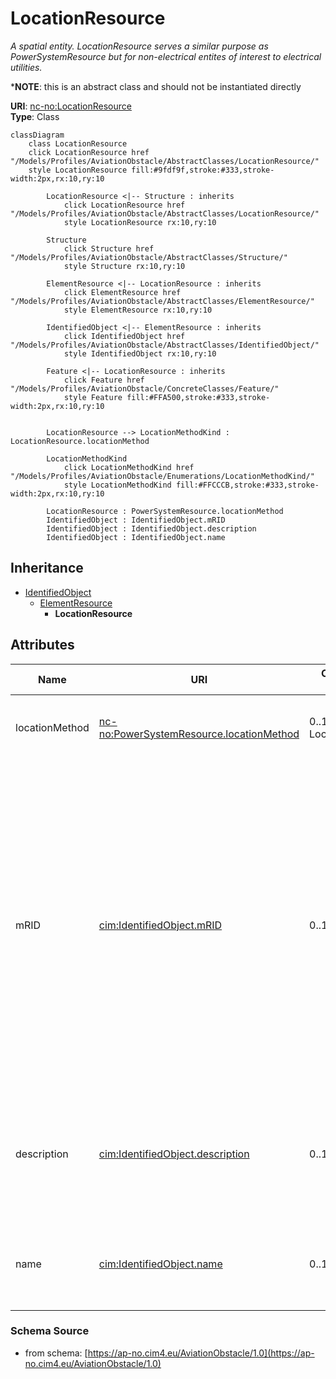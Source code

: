 # LocationResource

_A spatial entity. LocationResource serves a similar purpose as PowerSystemResource but for non-electrical entites of interest to electrical utilities._

*__NOTE__: this is an abstract class and should not be instantiated directly

**URI**: [nc-no:LocationResource](http://cim4.eu/ns/nc-no#LocationResource)<br />
**Type**: Class

```mermaid
classDiagram
    class LocationResource
    click LocationResource href "/Models/Profiles/AviationObstacle/AbstractClasses/LocationResource/"
    style LocationResource fill:#9fdf9f,stroke:#333,stroke-width:2px,rx:10,ry:10

        LocationResource <|-- Structure : inherits
            click LocationResource href "/Models/Profiles/AviationObstacle/AbstractClasses/LocationResource/"
            style LocationResource rx:10,ry:10

        Structure
            click Structure href "/Models/Profiles/AviationObstacle/AbstractClasses/Structure/"
            style Structure rx:10,ry:10

        ElementResource <|-- LocationResource : inherits
            click ElementResource href "/Models/Profiles/AviationObstacle/AbstractClasses/ElementResource/"
            style ElementResource rx:10,ry:10

        IdentifiedObject <|-- ElementResource : inherits
            click IdentifiedObject href "/Models/Profiles/AviationObstacle/AbstractClasses/IdentifiedObject/"
            style IdentifiedObject rx:10,ry:10

        Feature <|-- LocationResource : inherits
            click Feature href "/Models/Profiles/AviationObstacle/ConcreteClasses/Feature/"
            style Feature fill:#FFA500,stroke:#333,stroke-width:2px,rx:10,ry:10


        LocationResource --> LocationMethodKind : LocationResource.locationMethod

        LocationMethodKind
            click LocationMethodKind href "/Models/Profiles/AviationObstacle/Enumerations/LocationMethodKind/"
            style LocationMethodKind fill:#FFCCCB,stroke:#333,stroke-width:2px,rx:10,ry:10

        LocationResource : PowerSystemResource.locationMethod
        IdentifiedObject : IdentifiedObject.mRID
        IdentifiedObject : IdentifiedObject.description
        IdentifiedObject : IdentifiedObject.name
```

## Inheritance
* [IdentifiedObject](IdentifiedObject.md)
    * [ElementResource](ElementResource.md)
        * **LocationResource**

## Attributes
| Name | URI | Cardinality and Range | Description | Inheritance |
| ---  | --- | --- | --- | --- |
| locationMethod | [nc-no:PowerSystemResource.locationMethod](http://cim4.eu/ns/nc-no#PowerSystemResource.locationMethod) | 0..1 LocationMethodKind | Method used to derive geographical location for this entity. | direct |
| mRID | [cim:IdentifiedObject.mRID](https://cim.ucaiug.io/ns#IdentifiedObject.mRID) | 0..1 string | Master resource identifier issued by a model authority. The mRID is unique within an exchange context. Global uniqueness is easily achieved by using a UUID, as specified in RFC 4122, for the mRID. The use of UUID is strongly recommended.For CIMXML data files in RDF syntax conforming to IEC 61970-552, the mRID is mapped to rdf:ID or rdf:about attributes that identify CIM object elements. | IdentifiedObject |
| description | [cim:IdentifiedObject.description](https://cim.ucaiug.io/ns#IdentifiedObject.description) | 0..1 string | The description is a free human readable text describing or naming the object. It may be non unique and may not correlate to a naming hierarchy. | IdentifiedObject |
| name | [cim:IdentifiedObject.name](https://cim.ucaiug.io/ns#IdentifiedObject.name) | 0..1 string | The name is any free human readable and possibly non unique text naming the object. | IdentifiedObject |

### Schema Source
* from schema: [https://ap-no.cim4.eu/AviationObstacle/1.0](https://ap-no.cim4.eu/AviationObstacle/1.0)
